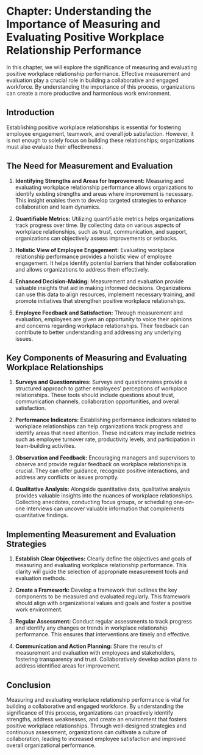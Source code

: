 Chapter: Understanding the Importance of Measuring and Evaluating Positive Workplace Relationship Performance
=============================================================================================================

In this chapter, we will explore the significance of measuring and evaluating positive workplace relationship performance. Effective measurement and evaluation play a crucial role in building a collaborative and engaged workforce. By understanding the importance of this process, organizations can create a more productive and harmonious work environment.

Introduction
------------

Establishing positive workplace relationships is essential for fostering employee engagement, teamwork, and overall job satisfaction. However, it is not enough to solely focus on building these relationships; organizations must also evaluate their effectiveness.

The Need for Measurement and Evaluation
---------------------------------------

1. **Identifying Strengths and Areas for Improvement:** Measuring and evaluating workplace relationship performance allows organizations to identify existing strengths and areas where improvement is necessary. This insight enables them to develop targeted strategies to enhance collaboration and team dynamics.

2. **Quantifiable Metrics:** Utilizing quantifiable metrics helps organizations track progress over time. By collecting data on various aspects of workplace relationships, such as trust, communication, and support, organizations can objectively assess improvements or setbacks.

3. **Holistic View of Employee Engagement:** Evaluating workplace relationship performance provides a holistic view of employee engagement. It helps identify potential barriers that hinder collaboration and allows organizations to address them effectively.

4. **Enhanced Decision-Making:** Measurement and evaluation provide valuable insights that aid in making informed decisions. Organizations can use this data to align resources, implement necessary training, and promote initiatives that strengthen positive workplace relationships.

5. **Employee Feedback and Satisfaction:** Through measurement and evaluation, employees are given an opportunity to voice their opinions and concerns regarding workplace relationships. Their feedback can contribute to better understanding and addressing any underlying issues.

Key Components of Measuring and Evaluating Workplace Relationships
------------------------------------------------------------------

1. **Surveys and Questionnaires:** Surveys and questionnaires provide a structured approach to gather employees' perceptions of workplace relationships. These tools should include questions about trust, communication channels, collaboration opportunities, and overall satisfaction.

2. **Performance Indicators:** Establishing performance indicators related to workplace relationships can help organizations track progress and identify areas that need attention. These indicators may include metrics such as employee turnover rate, productivity levels, and participation in team-building activities.

3. **Observation and Feedback:** Encouraging managers and supervisors to observe and provide regular feedback on workplace relationships is crucial. They can offer guidance, recognize positive interactions, and address any conflicts or issues promptly.

4. **Qualitative Analysis:** Alongside quantitative data, qualitative analysis provides valuable insights into the nuances of workplace relationships. Collecting anecdotes, conducting focus groups, or scheduling one-on-one interviews can uncover valuable information that complements quantitative findings.

Implementing Measurement and Evaluation Strategies
--------------------------------------------------

1. **Establish Clear Objectives:** Clearly define the objectives and goals of measuring and evaluating workplace relationship performance. This clarity will guide the selection of appropriate measurement tools and evaluation methods.

2. **Create a Framework:** Develop a framework that outlines the key components to be measured and evaluated regularly. This framework should align with organizational values and goals and foster a positive work environment.

3. **Regular Assessment:** Conduct regular assessments to track progress and identify any changes or trends in workplace relationship performance. This ensures that interventions are timely and effective.

4. **Communication and Action Planning:** Share the results of measurement and evaluation with employees and stakeholders, fostering transparency and trust. Collaboratively develop action plans to address identified areas for improvement.

Conclusion
----------

Measuring and evaluating workplace relationship performance is vital for building a collaborative and engaged workforce. By understanding the significance of this process, organizations can proactively identify strengths, address weaknesses, and create an environment that fosters positive workplace relationships. Through well-designed strategies and continuous assessment, organizations can cultivate a culture of collaboration, leading to increased employee satisfaction and improved overall organizational performance.
